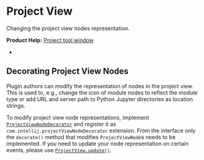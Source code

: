 <!-- Copyright 2000-2023 JetBrains s.r.o. and contributors. Use of this source code is governed by the Apache 2.0 license. -->

# Project View

<link-summary>Changing the project view nodes representation.</link-summary>

<tldr>

**Product Help:** [Project tool window](https://www.jetbrains.com/help/idea/project-tool-window.html)

</tldr>

* [](tree_structure_view.md)

## Decorating Project View Nodes

Plugin authors can modify the representation of nodes in the project view.
This is used to, e.g., change the icon of module nodes to reflect the module type or add URL and server path
to Python Jupyter directories as location strings.

To modify project view node representations, implement
[`ProjectViewNodeDecorator`](%gh-ic%/platform/lang-impl/src/com/intellij/ide/projectView/ProjectViewNodeDecorator.java)
and register it as `com.intellij.projectViewNodeDecorator` extension.
From the interface only the `decorate()` method that modifies `ProjectViewNode`s needs to be implemented.
If you need to update your node representation on certain events, please use
[`ProjectView.update()`](%gh-ic%/platform/lang-impl/src/com/intellij/ide/projectView/ProjectView.java).
